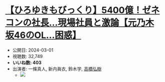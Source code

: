 # [【ひろゆきもびっくり】5400億！ゼネコンの社長…現場社員と激論【元乃木坂46のOL…困惑】](https://www.youtube.com/watch?v=05OeVM-hTWo)
-   公開日: 2024-03-01
-   視聴数: 32,749
-   **いいね数: 403**
-   出演者: 一條真人, 新内眞衣, 鈴木学, [高橋弘樹](/rehacq_fan/people/高橋弘樹 "wikilink")
    - [![](https://img.youtube.com/vi/05OeVM-hTWo/hqdefault.jpg)](https://www.youtube.com/watch?v=05OeVM-hTWo)
